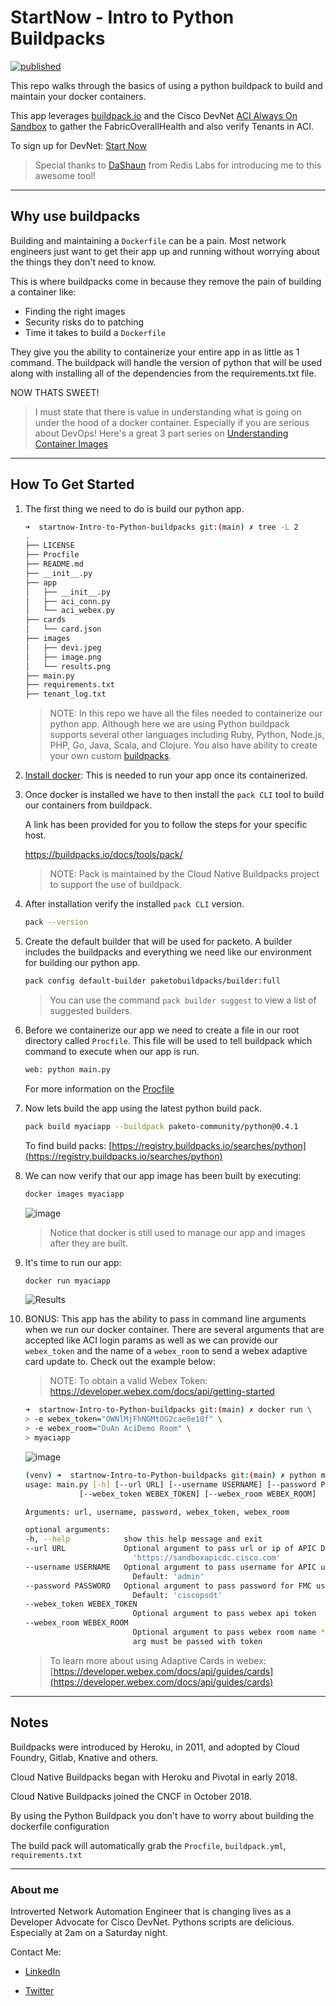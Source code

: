 # StartNow - Intro to Python Buildpacks

[![published](https://static.production.devnetcloud.com/codeexchange/assets/images/devnet-published.svg)](https://developer.cisco.com/codeexchange/github/repo/CiscoDevNet/startnow-Intro-to-Python-buildpacks)

This repo walks through the basics of using a python buildpack to build and maintain your docker containers.

This app leverages [buildpack.io](https://registry.buildpacks.io/searches/python) and the Cisco DevNet [ACI Always On Sandbox](https://devnetsandbox.cisco.com/RM/Topology) to gather the FabricOverallHealth and also verify Tenants in ACI.

To sign up for DevNet: [Start Now](http://cs.co/startnowduan)

>Special thanks to [DaShaun](https://twitter.com/dashaun) from Redis Labs for introducing me to this awesome tool!

___

## Why use buildpacks

Building and maintaining a `Dockerfile` can be a pain. Most network engineers just want to get their app up and running without worrying about the things they don't need to know.

This is where buildpacks come in because they remove the pain of building a container like:

- Finding the right images
- Security risks do to patching
- Time it takes to build a `Dockerfile`

They give you the ability to containerize your entire app in as little as 1 command. The buildpack will handle the version of python that will be used along with installing all of the dependencies from the requirements.txt file.

NOW THATS SWEET!

>I must state that there is value in understanding what is going on under the hood of a docker container. Especially if you are serious about DevOps! Here's a great 3 part series on [Understanding Container Images](https://blogs.cisco.com/developer/container-image-layers-1)
___

## How To Get Started

1. The first thing we need to do is build our python app.

    ```bash
    ➜  startnow-Intro-to-Python-buildpacks git:(main) ✗ tree -L 2
    .
    ├── LICENSE
    ├── Procfile
    ├── README.md
    ├── __init__.py
    ├── app
    │   ├── __init__.py
    │   ├── aci_conn.py
    │   └── aci_webex.py
    ├── cards
    │   └── card.json
    ├── images
    │   ├── devi.jpeg
    │   ├── image.png
    │   └── results.png
    ├── main.py
    ├── requirements.txt
    ├── tenant_log.txt
    ```

    >NOTE: In this repo we have all the files needed to containerize our python app. Although here we are using Python buildpack supports several other languages including Ruby, Python, Node.js, PHP, Go, Java, Scala, and Clojure. You also have ability to create your own custom [buildpacks](https://buildpacks.io/docs/buildpack-author-guide/create-buildpack/).

2. [Install docker](https://hub.docker.com/search?type=edition&offering=community): This is needed to run your app once its containerized.  

3. Once docker is installed we have to then install the `pack CLI` tool to build our containers from buildpack.

    A link has been provided for you to follow the steps for your specific host.

    https://buildpacks.io/docs/tools/pack/

    >NOTE: Pack is maintained by the Cloud Native Buildpacks project to support the use of buildpack.

4. After installation verify the installed `pack CLI` version.

    ```bash
    pack --version
    ```

5. Create the default builder that will be used for packeto. A builder includes the buildpacks and everything we need like our environment for building our python app.

    ```bash
    pack config default-builder paketobuildpacks/builder:full
    ```

    >You can use the command `pack builder suggest` to view a list of suggested builders.

6. Before we containerize our app we need to create a file in our root directory called `Procfile`. This file will be used to tell buildpack which command to execute when our app is run.

    ```bash
    web: python main.py
    ```

    For more information on the [Procfile](https://devcenter.heroku.com/articles/procfile)

7. Now lets build the app using the latest python build pack.

    ```bash
    pack build myaciapp --buildpack paketo-community/python@0.4.1
    ```

    To find build packs: [https://registry.buildpacks.io/searches/python](https://registry.buildpacks.io/searches/python)

8. We can now verify that our app image has been built by executing:

    ```bash
    docker images myaciapp
    ```

    ![image](./images/image.png "Docker image")

    >Notice that docker is still used to manage our app and images after they are built.

9. It's time to run our app:

    ```bash
    docker run myaciapp
    ```

    ![Results](./images/results.png "Myapp Results")

10. BONUS: This app has the ability to pass in command line arguments when we run our docker container. There are several arguments that are accepted like ACI login params as well as we can provide our `webex_token` and the name of a `webex_room` to send a webex adaptive card update to. Check out the example below:

    >NOTE: To obtain a valid Webex Token: https://developer.webex.com/docs/api/getting-started

    ```bash
    ➜  startnow-Intro-to-Python-buildpacks git:(main) ✗ docker run \
    > -e webex_token="OWNlMjFhNGMtOG2cae0e10f" \
    > -e webex_room="DuAn AciDemo Room" \
    > myaciapp
    ```

    ![image](./images/card_result.png "Webex Message")

    ```bash
    (venv) ➜  startnow-Intro-to-Python-buildpacks git:(main) ✗ python main.py --help  
    usage: main.py [-h] [--url URL] [--username USERNAME] [--password PASSWORD]
                [--webex_token WEBEX_TOKEN] [--webex_room WEBEX_ROOM]

    Arguments: url, username, password, webex_token, webex_room

    optional arguments:
    -h, --help            show this help message and exit
    --url URL             Optional argument to pass url or ip of APIC Default:
                            'https://sandboxapicdc.cisco.com'
    --username USERNAME   Optional argument to pass username for APIC user
                            Default: 'admin'
    --password PASSWORD   Optional argument to pass password for FMC user
                            Default: 'ciscopsdt'
    --webex_token WEBEX_TOKEN
                            Optional argument to pass webex api token
    --webex_room WEBEX_ROOM
                            Optional argument to pass webex room name ***NOTE***
                            arg must be passed with token
    ```

    >To learn more about using Adaptive Cards in webex: [https://developer.webex.com/docs/api/guides/cards](https://developer.webex.com/docs/api/guides/cards)

___

## Notes

Buildpacks were introduced by Heroku, in 2011, and adopted by Cloud Foundry, Gitlab, Knative and others.

Cloud Native Buildpacks began with Heroku and Pivotal in early 2018.

Cloud Native Buildpacks joined the CNCF in October 2018.

By using the Python Buildpack you don't have to worry about building the dockerfile configuration

The build pack will automatically grab the `Procfile`, `buildpack.yml`, `requirements.txt`

___

### About me

Introverted Network Automation Engineer that is changing lives as a Developer Advocate for Cisco DevNet. Pythons scripts are delicious. Especially at 2am on a Saturday night.

Contact Me:

- [LinkedIn](https://www.linkedin.com/in/duanlightfoot/)

- [Twitter](https://twitter.com/labeveryday)
